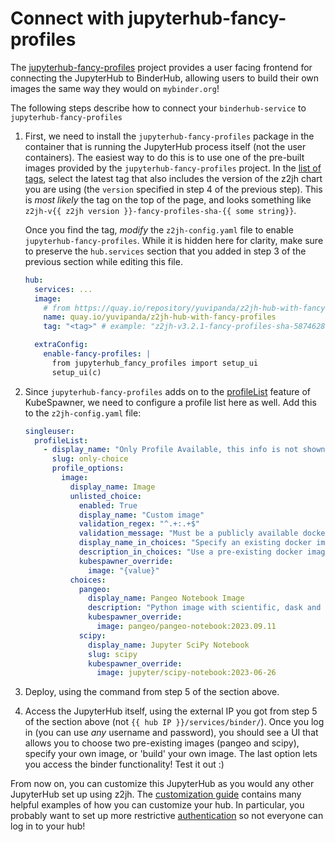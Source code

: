 # Connect with jupyterhub-fancy-profiles

The [jupyterhub-fancy-profiles](https://github.com/yuvipanda/jupyterhub-fancy-profiles)
project provides a user facing frontend for connecting the JupyterHub to BinderHub,
allowing users to build their own images the same way they would on `mybinder.org`!

The following steps describe how to connect your `binderhub-service` [](installation) to `jupyterhub-fancy-profiles`

1. First, we need to install the `jupyterhub-fancy-profiles` package in the container
   that is running the JupyterHub process itself (not the user containers). The
   easiest way to do this is to use one of the pre-built images provided by
   the `jupyterhub-fancy-profiles` project. In the [list of tags](https://quay.io/repository/yuvipanda/z2jh-hub-with-fancy-profiles?tab=tags),
   select the latest tag that also includes the version of the z2jh chart you are
   using (the `version` specified in step 4 of the previous step). This is _most likely_
   the tag on the top of the page, and looks something like `z2jh-v{{ z2jh version }}-fancy-profiles-sha-{{ some string}}`.

   Once you find the tag, _modify_ the `z2jh-config.yaml` file to enable `jupyterhub-fancy-profiles`.
   While it is hidden here for clarity, make sure to preserve the `hub.services` section that
   you added in step 3 of the previous section while editing this file.

   ```yaml
   hub:
     services: ...
     image:
       # from https://quay.io/repository/yuvipanda/z2jh-hub-with-fancy-profiles?tab=tags
       name: quay.io/yuvipanda/z2jh-hub-with-fancy-profiles
       tag: "<tag>" # example: "z2jh-v3.2.1-fancy-profiles-sha-5874628"

     extraConfig:
       enable-fancy-profiles: |
         from jupyterhub_fancy_profiles import setup_ui
         setup_ui(c)
   ```

2. Since `jupyterhub-fancy-profiles` adds on to the [profileList](https://z2jh.jupyter.org/en/stable/jupyterhub/customizing/user-environment.html#using-multiple-profiles-to-let-users-select-their-environment)
   feature of KubeSpawner, we need to configure a profile list here as well.
   Add this to the `z2jh-config.yaml` file:

   ```yaml
   singleuser:
     profileList:
       - display_name: "Only Profile Available, this info is not shown in the UI"
         slug: only-choice
         profile_options:
           image:
             display_name: Image
             unlisted_choice:
               enabled: True
               display_name: "Custom image"
               validation_regex: "^.+:.+$"
               validation_message: "Must be a publicly available docker image, of form <image-name>:<tag>"
               display_name_in_choices: "Specify an existing docker image"
               description_in_choices: "Use a pre-existing docker image from a public docker registry (dockerhub, quay, etc)"
               kubespawner_override:
                 image: "{value}"
             choices:
               pangeo:
                 display_name: Pangeo Notebook Image
                 description: "Python image with scientific, dask and geospatial tools"
                 kubespawner_override:
                   image: pangeo/pangeo-notebook:2023.09.11
               scipy:
                 display_name: Jupyter SciPy Notebook
                 slug: scipy
                 kubespawner_override:
                   image: jupyter/scipy-notebook:2023-06-26
   ```

3. Deploy, using the command from step 5 of the section above.

4. Access the JupyterHub itself, using the external IP you got from step 5 of the section
   above (not `{{ hub IP }}/services/binder/`). Once you log in (you can use _any_ username
   and password), you should see a UI that allows you to choose two pre-existing
   images (pangeo and scipy), specify your own image, or 'build' your own image.
   The last option lets you access the binder functionality! Test it out :)

From now on, you can customize this JupyterHub as you would any other JupyterHub set up
using z2jh. The [customization guide](https://z2jh.jupyter.org/en/stable/jupyterhub/customization.html)
contains many helpful examples of how you can customize your hub. In particular,
you probably want to set up more restrictive
[authentication](https://z2jh.jupyter.org/en/stable/administrator/authentication.html)
so not everyone can log in to your hub!
